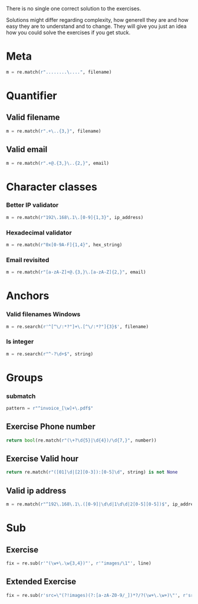 
There is no single one correct solution to the exercises. 

Solutions might differ regarding complexity, how generell they are and how easy they are to understand and to change. They will give you just an idea how you could solve the exercises if you get stuck.

# Meta
```python
m = re.match(r"........\....", filename)
```

# Quantifier

## Valid filename
```python
m = re.match(r".+\..{3,}", filename)
```

## Valid email
```python
m = re.match(r".+@.{3,}\..{2,}", email)
```

# Character classes

### Better IP validator
```python
m = re.match(r"192\.168\.1\.[0-9]{1,3}", ip_address)
```

### Hexadecimal validator
```python
m = re.match(r"0x[0-9A-F]{1,4}", hex_string)
```

### Email revisited
```python
m = re.match(r"[a-zA-Z]+@.{3,}\.[a-zA-Z]{2,}", email)
```

# Anchors

### Valid filenames Windows
```python
m = re.search(r'^[^\/:*?"]+\.[^\/:*?"]{3}$', filename)
```

### Is integer
```python
m = re.search(r"^-?\d+$", string)
```

# Groups

### submatch
```python
pattern = r"^invoice_[\w]+\.pdf$"
```

## Exercise Phone number
```python
return bool(re.match(r"(\+?\d{5}|\d{4})/\d{7,}", number))
```

## Exercise Valid hour
```python
return re.match(r"([01]\d|[2][0-3]):[0-5]\d", string) is not None
```
## Valid ip address
```python
m = re.match(r"^192\.168\.1\.([0-9]|\d\d|1\d\d|2[0-5][0-5])$", ip_address
```
# Sub

## Exercise
```python
fix = re.sub(r'"(\w+\.\w{3,4})"', r'"images/\1"', line)
```

## Extended Exercise
```python
fix = re.sub(r'src=\"(?!images)(?:[a-zA-Z0-9/_])*?/?(\w+\.\w+)\"', r'src="images/\1"', line)
```
